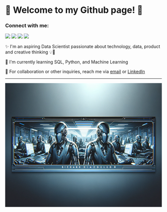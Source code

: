 <h1 align="left"> 💎 Welcome to my Github page! 💎</h1>

<h3 align="left">Connect with me:</h3>

[<img src="https://img.shields.io/badge/linkedin-%230077B5.svg?&style=for-the-badge&logo=linkedin&logoColor=white" />](https://www.linkedin.com/in/richard-d-740b2a24b/) 
[<img src="https://img.shields.io/badge/twitter-%230077B5.svg?&style=for-the-badge&logo=twitter&logoColor=white&color=00acee" />](https://twitter.com/diazrichard98) 
[<img src="https://img.shields.io/badge/medium-%2312100E.svg?&style=for-the-badge&logo=medium&logoColor=white" />](https://medium.com/@diazrichard98)
[<img src="https://img.shields.io/badge/Microsoft_Outlook-0078D4?style=for-the-badge&logo=microsoft-outlook&logoColor=white" />](mailto:diazrichard98@gmail.com) 

✨ I'm an aspiring Data Scientist passionate about technology, data, product and creative thinking 💡💭 

🌱 I'm currently learning SQL, Python, and Machine Learning

📨 For collaboration or other inquiries, reach me via [email](mailto:diazrichard98@gmail.com) or [LinkedIn](www.linkedin.com/in/richard-d-740b2a24b)

---

<img src="https://github.com/dsrichard97/dsrichard97/blob/main/img1.png" 
     width="800" 
     height="400" />









